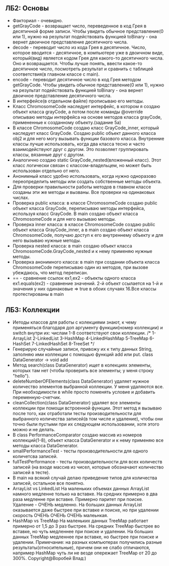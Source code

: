 ## ЛБ2: Основы
* Факториал - очевидно.
* getGrayCode - возвращает число, переведенное в код Грея в десятичной форме записи.
Чтобы увидеть обычное представление(0 или 1), нужно на результат подействовать
функцией toBinary - она вернет двоичное представление десятичного числа.
* decode - переводит число из кода Грея в десятичное.
Число, которое вводится - десятичное, в компьютере уже в двоичном виде, который(вид)
является кодом Грея для какого-то десятичного числа. Оно и возвращается. Чтобы лучше
понять, ввести какое-то десятичное число, посмотреть результат и сравнить с таблицей
соответствия(в главном классе с main).
* encode - переводит десятичное число в код Грея методом getGrayCode. Чтобы увидеть
обычное представление(0 или 1), нужно на результат подействовать функцией toBinary - она
вернет двоичное представление десятичного числа.
* В интерфейсе(в отдельном файле) прописываю его методы.
* Класс ChromosomeCode наследует интерфейс, в котором я создаю объект класса grayCode, а
потом после команды @override описываю методы интерфейса на основе методов класса
grayCode, примененные к созданному объекту.(задание 5а)
* В классе ChromosomeCode создаю класс GrayCode_inner, который наследует класс 
GrayCode. Создаю public объект данного класса obj2 и для него могу вызывать функции
базового класса.
Внутренние классы лучше использовать, когда два класса тесно и часто взаимодействуют
друг с другом. Это позволяет группировать классы, вязанные друг с другом.
* Аналогично создаю static GrayCode_nested(вложенный класс).
Этот класс логически связан с классом-владельцем, но может быть использован отдельно
от него.
* Анонимный класс удобно использовать, когда нужно одноразово переопределить методы или
создать собственные методы объекта.
* Для проверки правильности работы методов в главном классе созданы эти же методы и вызваны.
Все проверки на одинаковых числах.
* Проверка public класса:
в классе ChromosomeCode создаю public объект класса GrayCode, переписываю методы
интерфейса, используя класс GrayCode.
В main создаю объект класса ChromosomeCode и для него вызываю методы.
* Проверка inner класса:
в классе ChromosomeCode создаю public объект класса GrayCode_inner, а в main
создаю объект класса ChromosomeCode, получаю доступ к его внутреннему объекту и для
него вызываю нужные методы.
* Проверка nested класса:
в main создаю объект класса ChromosomeCode.GrayCode_nested и к нему применяю нужные
методы.
* Проверка анонимного класса:
в main при создании объекта класса ChromosomeCode переписываю один из методов, при 
вызове убеждаюсь, что метод переписан. 
*  == - сравнение ссылок
ex1,ex2 - объекты одного класса
ex1.equals(ex2) - сравнение значений.
2-й объект ссылается на 1-й и значения у них одинаковые => true в обоих случаях
16.Все классы протестированы в main


## ЛБ3: Коллекции
* Иетоды классов для работы с колекциями знают, к чему применяться благодаря доп
аргументу функции(номер коллекции) и switch внутри их:
числам 1-8 соответствуют свои коллекции.
/*
1-ArrayList
2-LinkedList
3-HashMap
4-LinkedHashMap
5-TreeMap
6-HashSet
7-LinkedHashSet
8-TreeSet
*/
* Генерирую случайные записи, привожу их к типу данных String, заполняю ими коллекции
с помощью функций add или put.
class DataGenerator -> void add
* Метод search(class DataGenerator) ищет в колекциях элементы, которых там нет
(чтобы проверить все элементы; у меня строку "hello").
* deleteNumberOFElements(class DataGenerator) удаляет нужное количество элементов
выбранной коллекции. У меня удаляются все. При необходимости в while просто поменять
условие и добавить переменную-счетчик.
* cleanCollection(class DataGenerator) удаляет все элементы коллекции при помощи
встроенной функции. Этот метод я вызываю после того, как отработали тесты
производительности для выбранного количества записей(в том числе и удаление), 
чтобы они точно были пустыми при их следующем использовании, хотя этого можно
и не делать.
* В class PerformanceComparator создаю массив из номеров коллекций(1-8), объект
класса DataGenerator и к нему применяю все методы класса DataGenerator.
* smallPerformanceTest - тесты производительности для одного количетсва записей.
* fullTestPerformance - тесты производительности для всех количеств записей
(на входе массив из чисел, которые обозначают количество записей в тесте).
* В main на всякий случай делаю приведение типов для количества записей, остальное
все понятно.
* ArrayList vs LinkedList
На маленьких объемах данных ArrayList намного медленне только на вставке.
На средних примерно в два раза медленне при вставке. Примерно паритет при поиске.
Удаление - ОЧЕНЬ медленно. 
На больших данных ArrayList оказывается даже быстрее при вставке и поиске, но при
удалении скорость ОЧЕНЬ ОЧЕНЬ ОЧЕНЬ малеьнкая. 
* HashMap vs TreeMap
На маленьких данных TreeMap работает примерно от 1,5 до 3 раз быстрее.
На средних TreeMap быстрее во вставке, но чуть медленнее при поиске и удалении.
На больших данных TreeMap медленнее при вставке, но быстрее при поиске и удалении.
Примечание: на разных компьютерах получились разные результаты(относительные), причем они
не слабо отличаются, например HashMap чуть ли не везде опережает TreeMap от 20 до 300%.
Copyright@Воробей Влад:)